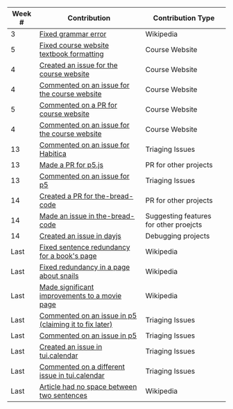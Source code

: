 | Week #  | Contribution        | Contribution Type  |
| ------- | ------------------- | ------------------ |
| 3       | [Fixed grammar error](https://en.wikipedia.org/w/index.php?title=John_Parascandola&diff=prev&oldid=824518823)     |  Wikipedia |
| 5       | [Fixed course website textbook formatting](https://github.com/joannakl/cs480_s18/pull/69)   |  Course Website   |
| 4       | [Created an issue for the course website](https://github.com/joannakl/cs480_s18/issues/22)   | Course Website |
| 4       | [Commented on an issue for the course website](https://github.com/joannakl/cs480_s18/issues/14)   | Course Website |
| 5       | [Commented on a PR for course website](https://github.com/joannakl/cs480_s18/pull/78)   | Course Website |
| 4       | [Commented on an issue for the course website](https://github.com/joannakl/cs480_s18/issues/32)   | Course Website |
| 13      | [Commented on an issue for Habitica](https://github.com/HabitRPG/habitica/issues/10294)  |  Triaging Issues |
| 13      | [Made a PR for p5.js](https://github.com/processing/p5.js/pull/2823)  |  PR for other projects |
| 13      | [Commented on an issue for p5](https://github.com/processing/p5.js/issues/2817)  |  Triaging Issues |
| 14      | [Created a PR for the-bread-code](https://github.com/hendricius/the-bread-code/pull/47)  | PR for other projects |
| 14      | [Made an issue in the-bread-code](https://github.com/hendricius/the-bread-code/issues/46)  | Suggesting features for other proejcts |
| 14      | [Created an issue in dayjs](https://github.com/xx45/dayjs/issues/82)  |  Debugging projects |
| Last    | [Fixed sentence redundancy for a book's page](https://en.wikipedia.org/w/index.php?title=The_Ridge_and_the_River&diff=prev&oldid=841289607)  |  Wikipedia |
| Last    | [Fixed redundancy in a page about snails](https://en.wikipedia.org/w/index.php?title=Pebasiconcha_immanis&diff=prev&oldid=841290609)  |  Wikipedia |
| Last    | [Made significant improvements to a movie page](https://en.wikipedia.org/w/index.php?title=A_Bride_for_Henry&diff=prev&oldid=841291040)  |  Wikipedia |
| Last    | [Commented on an issue in p5 (claiming it to fix later)](https://github.com/processing/p5.js/issues/2899)  |  Triaging Issues |
| Last    | [Commented on an issue in p5](https://github.com/processing/p5.js/issues/2900)  |  Triaging Issues |
| Last    | [Created an issue in tui.calendar](https://github.com/nhnent/tui.calendar/issues/108)  |  Triaging Issues |
| Last    | [Commented on a different issue in tui.calendar](https://github.com/nhnent/tui.calendar/issues/105)  |  Triaging Issues |
| Last    | [Article had no space between two sentences](https://en.wikipedia.org/w/index.php?title=Ferdinand_Coly&diff=prev&oldid=841293891)  |  Wikipedia |
